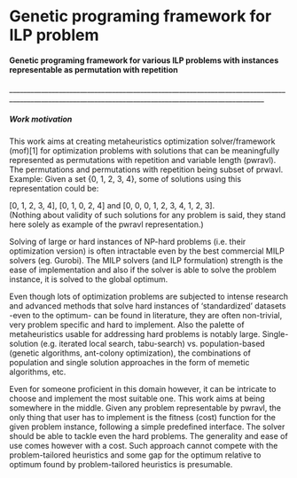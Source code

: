 # Genetic programing framework for ILP problem
<h4>Genetic programing framework for various ILP problems with instances representable as permutation with repetition</h4>
______________________________________________________________________________________________________________________________________________________
<h5>Work motivation</h5>
This work aims at creating metaheuristics optimization solver/framework (mof)[1] for optimization problems with solutions that can be meaningfully represented as permutations with repetition and variable length (pwravl). 
The permutations and permutations with repetition being subset of prwavl. 
Example: Given a set {0, 1, 2, 3, 4},  some of solutions using this representation could be:

[0, 1, 2, 3, 4],  [0, 1, 0, 2, 4]  and  [0, 0, 0, 1, 2, 3, 4, 1, 2, 3].  
(Nothing about validity of such solutions for any problem is said, they stand here solely as example of the pwravl representation.)


Solving of large or hard instances of NP-hard problems (i.e. their optimization version) is often intractable even by the best commercial MILP solvers (eg. Gurobi).
The MILP solvers (and ILP formulation) strength is the ease of implementation and also if the solver is able to solve the problem instance, it is solved to the global optimum.

Even though lots of optimization problems are subjected to intense research and advanced methods that solve hard instances of ‘standardized’ datasets -even to the optimum- can be found in literature, they are often non-trivial, very problem specific and hard to implement. Also the palette of metaheuristics usable for addressing hard problems is notably large. 
Single-solution (e.g. iterated local search, tabu-search) vs. population-based (genetic algorithms, ant-colony optimization), the combinations of population and single solution approaches in the form of memetic algorithms, etc.

Even for someone proficient in this domain however, it can be intricate to choose and implement the most suitable one.
This work aims at being somewhere in the middle. Given any problem representable by pwravl, the only thing that user has to implement is the fitness (cost) function for the given problem instance, following a simple predefined interface. The solver should be able to tackle even the hard problems. The generality and ease of use comes however with a cost. Such approach cannot compete with the problem-tailored heuristics and some gap for the optimum relative to optimum found by problem-tailored heuristics is presumable.

